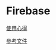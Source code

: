 # Firebase

[使用心得](http://jasonchiucc.github.io/categories/Firebase/)

[參考文件](https://firebase.google.com/docs/)